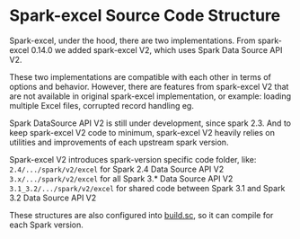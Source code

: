 Spark-excel Source Code Structure
=================================

Spark-excel, under the hood, there are two implementations. From spark-excel 0.14.0 we added spark-excel V2, which uses Spark Data Source API V2.

These two implementations are compatible with each other in terms of options and behavior. However, there are features from spark-excel V2 that are not available in original spark-excel implementation, or example: loading multiple Excel files, corrupted record handling eg.

Spark DataSource API V2 is still under development, since spark 2.3. And to keep spark-excel V2 code to minimum, spark-excel V2 heavily relies on utilities and improvements of each upstream spark version.

Spark-excel V2 introduces spark-version specific code folder, like:
`2.4/.../spark/v2/excel` for Spark 2.4 Data Source API V2
`3.x/.../spark/v2/excel` for all Spark 3.* Data Source API V2
`3.1_3.2/.../spark/v2/excel` for shared code between Spark 3.1 and Spark 3.2 Data Source API V2

These structures are also configured into [build.sc](https://github.com/crealytics/spark-excel/blob/main/build.sc#L13), so it can compile for each Spark version.
